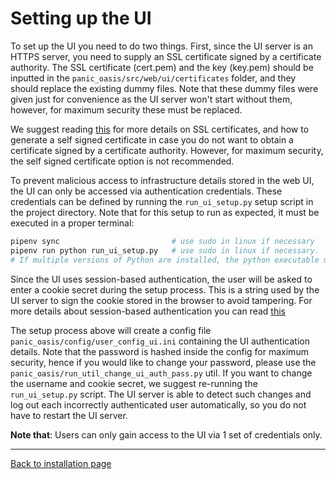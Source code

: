 # Setting up the UI

To set up the UI you need to do two things. First, since the UI server is an HTTPS server, you need to supply an SSL certificate signed by a certificate authority. The SSL certificate (cert.pem) and the key (key.pem) should be inputted in the `panic_oasis/src/web/ui/certificates` folder, and they should replace the existing dummy files. Note that these dummy files were given just for convenience as the UI server won't start without them, however, for maximum security these must be replaced.

We suggest reading [this](https://nodejs.org/en/knowledge/HTTP/servers/how-to-create-a-HTTPS-server/) for more details on SSL certificates, and how to generate a self signed certificate in case you do not want to obtain a certificate signed by a certificate authority. However, for maximum security, the self signed certificate option is not recommended.

To prevent malicious access to infrastructure details stored in the web UI, the UI can only be accessed via authentication credentials. These credentials can be defined by running the `run_ui_setup.py` setup script in the project directory. Note that for this setup to run as expected, it must be executed in a proper terminal:
```bash
pipenv sync                         # use sudo in linux if necessary
pipenv run python run_ui_setup.py   # use sudo in linux if necessary.
# If multiple versions of Python are installed, the python executable may be `python3.6`, `python3.7`, etc.
```

Since the UI uses session-based authentication, the user will be asked to enter a cookie secret during the setup process. This is a string used by the UI server to sign the cookie stored in the browser to avoid tampering. For more details about session-based authentication you can read [this](https://medium.com/@sherryhsu/session-vs-token-based-authentication-11a6c5ac45e4)

The setup process above will create a config file `panic_oasis/config/user_config_ui.ini` containing the UI authentication details. Note that the password is hashed inside the config for maximum security, hence if you would like to change your password, please use the `panic_oasis/run_util_change_ui_auth_pass.py` util. If you want to change the username and cookie secret, we suggest re-running the `run_ui_setup.py` script. The UI server is able to detect such changes and log out each incorrectly authenticated user automatically, so you do not have to restart the UI server.

**Note that**: Users can only gain access to the UI via 1 set of credentials only.

---
[Back to installation page](INSTALL_AND_RUN.md)